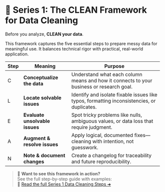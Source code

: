 # 🧹 Series 1: The CLEAN Framework for Data Cleaning

Before you analyze, **CLEAN your data**.

This framework captures the five essential steps to prepare messy data for meaningful use. It balances technical rigor with practical, real-world application.

| Step | Meaning                        | Purpose                                                                                  |
|------|-------------------------------|------------------------------------------------------------------------------------------|
| C    | **Conceptualize the data**     | Understand what each column means and how it connects to your business or research goal. |
| L    | **Locate solvable issues**     | Identify and isolate fixable issues like typos, formatting inconsistencies, or duplicates. |
| E    | **Evaluate unsolvable issues** | Spot tricky problems like nulls, ambiguous values, or data loss that require judgment.    |
| A    | **Augment & resolve issues**   | Apply logical, documented fixes—cleaning with intention, not guesswork.                  |
| N    | **Note & document changes**    | Create a changelog for traceability and future reproducibility.                          |

> 📄 **Want to see this framework in action?**  
> See the full step-by-step guide with examples:  
> 🔗 [Read the full Series 1 Data Cleaning Steps ➜](./Series1_Data_Cleaning_Steps.md)

